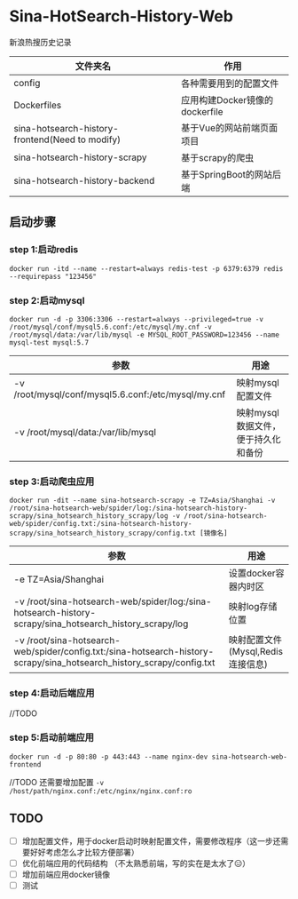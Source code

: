 # Sina-HotSearch-History-Web
新浪热搜历史记录

| 文件夹名 | 作用 |
| --- | --- |
| config | 各种需要用到的配置文件 |
| Dockerfiles |应用构建Docker镜像的dockerfile |
| sina-hotsearch-history-frontend(Need to modify) |基于Vue的网站前端页面项目 |
| sina-hotsearch-history-scrapy | 基于scrapy的爬虫 |
| sina-hotsearch-history-backend| 基于SpringBoot的网站后端|

 

## 启动步骤
### step 1:启动redis
`docker run -itd --name --restart=always redis-test -p 6379:6379 redis --requirepass "123456"`

### step 2:启动mysql
`docker run -d -p 3306:3306 --restart=always --privileged=true -v /root/mysql/conf/mysql5.6.conf:/etc/mysql/my.cnf -v /root/mysql/data:/var/lib/mysql -e MYSQL_ROOT_PASSWORD=123456 --name mysql-test mysql:5.7`

| 参数 | 用途 |
|---|---|
| -v /root/mysql/conf/mysql5.6.conf:/etc/mysql/my.cnf | 映射mysql配置文件 |
| -v /root/mysql/data:/var/lib/mysql | 映射mysql数据文件，便于持久化和备份 |

### step 3:启动爬虫应用
`docker run -dit --name sina-hotsearch-scrapy -e TZ=Asia/Shanghai -v /root/sina-hotsearch-web/spider/log:/sina-hotsearch-history-scrapy/sina_hotsearch_history_scrapy/log -v /root/sina-hotsearch-web/spider/config.txt:/sina-hotsearch-history-scrapy/sina_hotsearch_history_scrapy/config.txt [镜像名]`

| 参数 | 用途 |
|---|---|
| -e TZ=Asia/Shanghai | 设置docker容器内时区 |
| -v /root/sina-hotsearch-web/spider/log:/sina-hotsearch-history-scrapy/sina_hotsearch_history_scrapy/log | 映射log存储位置 |
| -v /root/sina-hotsearch-web/spider/config.txt:/sina-hotsearch-history-scrapy/sina_hotsearch_history_scrapy/config.txt | 映射配置文件(Mysql,Redis连接信息) |

### step 4:启动后端应用

//TODO

### step 5:启动前端应用

`docker run -d -p 80:80 -p 443:443 --name nginx-dev sina-hotsearch-web-frontend`

//TODO 还需要增加配置 `-v /host/path/nginx.conf:/etc/nginx/nginx.conf:ro`

## TODO

- [ ] 增加配置文件，用于docker启动时映射配置文件，需要修改程序（这一步还需要好好考虑怎么才比较方便部署）
- [ ] 优化前端应用的代码结构 （不太熟悉前端，写的实在是太水了😑）
- [ ] 增加前端应用docker镜像
- [ ] 测试
